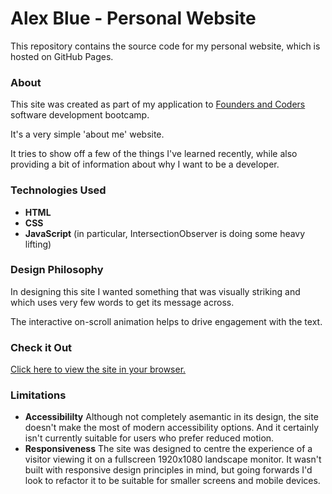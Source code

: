# Alex Blue - Personal Website

This repository contains the source code for my personal website, which is hosted on GitHub Pages.

### About

This site was created as part of my application to [Founders and Coders](https://www.foundersandcoders.com/) software development bootcamp. 

It's a very simple 'about me' website. 

It tries to show off a few of the things I've learned recently, while also providing a bit of information about why I want to be a developer.


### Technologies Used

-    **HTML**
-    **CSS**
-    **JavaScript** (in particular, IntersectionObserver is doing some heavy lifting)


### Design Philosophy

In designing this site I wanted something that was visually striking and which uses very few words to get its message across.

The interactive on-scroll animation helps to drive engagement with the text.  

### Check it Out

[Click here to view the site in your browser.](https://fake-alex-blue.github.io/alex/)

### Limitations

- **Accessibililty** Although not completely asemantic in its design, the site doesn't make the most of modern accessibility options. And it certainly isn't currently suitable for users who prefer reduced motion.
- **Responsiveness** The site was designed to centre the experience of a visitor viewing it on a fullscreen 1920x1080 landscape monitor. It wasn't built with responsive design principles in mind, but going forwards I'd look to refactor it to be suitable for smaller screens and mobile devices.   
